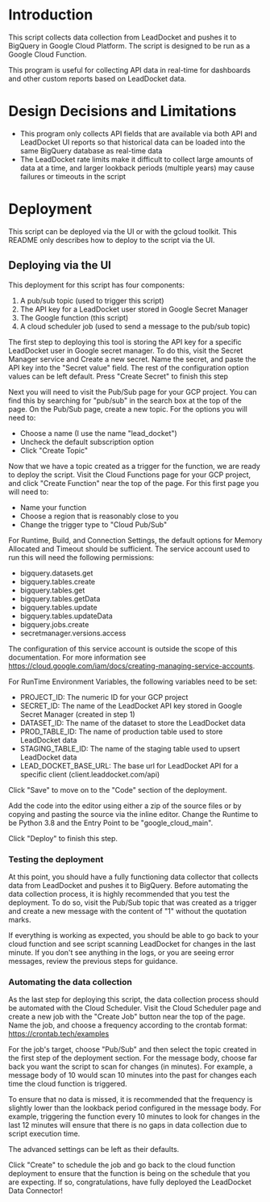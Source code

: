 # Introduction
This script collects data collection from LeadDocket and pushes it to BigQuery
in Google Cloud Platform. The script is designed to be run as a Google Cloud Function.

This program is useful for collecting API data in real-time for dashboards and other
custom reports based on LeadDocket data.

# Design Decisions and Limitations
  - This program only collects API fields that are available via both API and LeadDocket UI reports
so that historical data can be loaded into the same BigQuery database as real-time data
  - The LeadDocket rate limits make it difficult to collect large amounts of data at a time,
and larger lookback periods (multiple years) may cause failures or timeouts in the script

# Deployment
This script can be deployed via the UI or with the gcloud toolkit. This README only describes
how to deploy to the script via the UI.

## Deploying via the UI

This deployment for this script has four components:
1. A pub/sub topic (used to trigger this script)
2. The API key for a LeadDocket user stored in Google Secret Manager
3. The Google function (this script)
4. A cloud scheduler job (used to send a message to the pub/sub topic)

The first step to deploying this tool is storing the API key for a specific LeadDocket user
in Google secret manager. To do this, visit the Secret Manager service and Create a new secret.
Name the secret, and paste the API key into the "Secret value" field. The rest of the
configuration option values can be left default. Press "Create Secret" to finish this step

Next you will need to  visit the Pub/Sub page for your GCP project. You can find this
by searching for "pub/sub" in the search box at the top of the page. On the Pub/Sub page,
create a new topic. For the options you will need to:
  - Choose a name (I use the name "lead_docket")
  - Uncheck the default subscription option
  - Click "Create Topic"

Now that we have a topic created as a trigger for the function, we are ready to deploy the
script. Visit the Cloud Functions page for your GCP project, and click "Create Function"
near the top of the page. For this first page you will need to:
  - Name your function
  - Choose a region that is reasonably close to you
  - Change the trigger type to "Cloud Pub/Sub"

For Runtime, Build, and Connection Settings, the default options for Memory Allocated and
Timeout should be sufficient. The service account used to run this will need the following
permissions:
  - bigquery.datasets.get
  - bigquery.tables.create
  - bigquery.tables.get
  - bigquery.tables.getData
  - bigquery.tables.update
  - bigquery.tables.updateData
  - bigquery.jobs.create
  - secretmanager.versions.access

The configuration of this service account is outside the scope of this documentation. For
more information see https://cloud.google.com/iam/docs/creating-managing-service-accounts.

For RunTime Environment Variables, the following variables need to be set:
  - PROJECT_ID: The numeric ID for your GCP project
  - SECRET_ID: The name of the LeadDocket API key stored in Google Secret Manager (created in step 1)
  - DATASET_ID: The name of the dataset to store the LeadDocket data
  - PROD_TABLE_ID: The name of production table used to store LeadDocket data
  - STAGING_TABLE_ID: The name of the staging table used to upsert LeadDocket data
  - LEAD_DOCKET_BASE_URL: The base url for LeadDocket API for a specific client (client.leaddocket.com/api)

Click "Save" to move on to the "Code" section of the deployment.

Add the code into the editor using either a zip of the source files or by copying and
pasting the source via the inline editor. Change the Runtime to be Python 3.8 and the
Entry Point to be "google_cloud_main".

Click "Deploy" to finish this step.

### Testing the deployment
At this point, you should have a fully functioning data collector that collects data
from LeadDocket and pushes it to BigQuery. Before automating the data collection process,
it is highly recommended that you test the deployment. To do so, visit the Pub/Sub topic
that was created as a trigger and create a new message with the content of "1" without
the quotation marks.

If everything is working as expected, you should be able to go back to your cloud function
and see script scanning LeadDocket for changes in the last minute. If you don't see anything
in the logs, or you are seeing error messages, review the previous steps for guidance.

### Automating the data collection
As the last step for deploying this script, the data collection process should be automated
with the Cloud Scheduler. Visit the Cloud Scheduler page and create a new job with the
"Create Job" button near the top of the page. Name the job, and choose a frequency according
to the crontab format: https://crontab.tech/examples

For the job's target, choose "Pub/Sub" and then select the topic created in the first step
of the deployment section. For the message body, choose far back you want the script to scan
for changes (in minutes). For example, a message body of 10 would scan 10 minutes into the
past for changes each time the cloud function is triggered.

To ensure that no data is missed, it is recommended that the frequency is slightly lower
than the lookback period configured in the message body. For example, triggering the function
every 10 minutes to look for changes in the last 12 minutes will ensure that there is no
gaps in data collection due to script execution time.

The advanced settings can be left as their defaults.

Click "Create" to schedule the job and go back to the cloud function deployment to ensure
that the function is being on the schedule that you are expecting. If so, congratulations,
have fully deployed the LeadDocket Data Connector!

